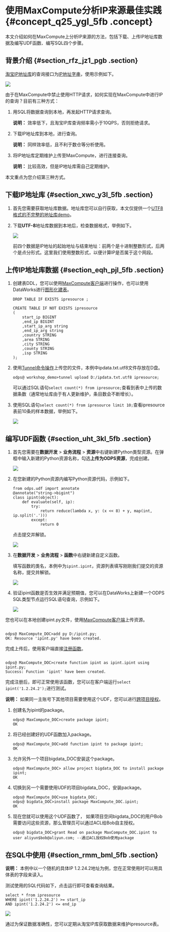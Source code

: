 # 使用MaxCompute分析IP来源最佳实践 {#concept_q25_ygl_5fb .concept}

本文介绍如何在MaxCompute上分析IP来源的方法，包括下载、上传IP地址库数据及编写UDF函数、编写SQL四个步骤。

## 背景介绍 {#section_rfz_jz1_pgb .section}

[淘宝IP地址库](http://ip.taobao.com/)的查询接口为[IP地址字串](http://ip.taobao.com/service/getIpInfo.php?ip=[ip%E5%9C%B0%E5%9D%80%E5%AD%97%E4%B8%B2])，使用示例如下。

![](http://static-aliyun-doc.oss-cn-hangzhou.aliyuncs.com/assets/img/63437/155322777331905_zh-CN.png)

由于在MaxCompute中禁止使用HTTP请求，如何实现在MaxCompute中进行IP的查询？目前有三种方式：

1.  用SQL将数据查询到本地，再发起HTTP请求查询。

    **说明：** 效率低下，且淘宝IP库查询频率需小于10QPS，否则拒绝请求。

2.  下载IP地址库到本地，进行查询。

    **说明：** 同样效率低，且不利于数仓等分析使用。

3.  将IP地址库定期维护上传至MaxCompute，进行连接查询。

    **说明：** 比较高效，但是IP地址库需自己定期维护。


本文重点为您介绍第三种方式。

## 下载IP地址库 {#section_xwc_y3l_5fb .section}

1.  首先您需要获取地址库数据。地址库您可以自行获取，本文仅提供一个[UTF8格式的不完整的地址库demo](http://docs-aliyun.cn-hangzhou.oss.aliyun-inc.com/assets/attach/102762/cn_zh/1547530733280/ipdata.txt.utf8)。
2.  下载**UTF-8**地址库数据到本地后，检查数据格式，举例如下。

    ![](http://static-aliyun-doc.oss-cn-hangzhou.aliyuncs.com/assets/img/63437/155322777331907_zh-CN.png)

    前四个数据是IP地址的起始地址与结束地址：前两个是十进制整数形式，后两个是点分形式。这里我们使用整数形式，以便计算IP是否属于这个网段。


## 上传IP地址库数据 {#section_eqh_pjl_5fb .section}

1.  创建表DDL，您可以使用[MaxCompute客户端](../../../../../intl.zh-CN/工具及下载/客户端.md#)进行操作，也可以使用DataWorks进行[图形化建表](../../../../../intl.zh-CN/使用指南/数据开发/表管理.md#)。

    ```language-sql
    DROP TABLE IF EXISTS ipresource ;
    
    CREATE TABLE IF NOT EXISTS ipresource 
    (
        start_ip BIGINT
        ,end_ip BIGINT
        ,start_ip_arg string
        ,end_ip_arg string
        ,country STRING
        ,area STRING
        ,city STRING
        ,county STRING
        ,isp STRING
    );
    ```

2.  使用[Tunnel命令操作](../../../../../intl.zh-CN/用户指南/数据上传下载/Tunnel命令操作.md#)上传您的文件，本例中ipdata.txt.utf8文件存放在D盘。

    ```language-sql
    odps@ workshop_demo>tunnel upload D:/ipdata.txt.utf8 ipresource;
    ```

    可以通过SQL语句`select count(*) from ipresource;`查看到表中上传的数据条数（通常地址库由于有人更新维护，条目数会不断增长）。

3.  使用SQL语句`select count(*) from ipresource limit 10;`查看ipresource表前10条的样本数据，举例如下。

    ![](http://static-aliyun-doc.oss-cn-hangzhou.aliyuncs.com/assets/img/63437/155322777331909_zh-CN.png)


## 编写UDF函数 {#section_uht_3kl_5fb .section}

1.  首先您需要在**数据开发** \> **业务流程** \> **资源**中右键新建Python类型资源。在弹框中输入新建的Python资源名称，勾选**上传为ODPS资源**，完成创建。

    ![](http://static-aliyun-doc.oss-cn-hangzhou.aliyuncs.com/assets/img/63437/155322777331910_zh-CN.png)

2.  在您新建的Python资源内编写Python资源代码，示例如下。

    ```language-sql
    from odps.udf import annotate
    @annotate("string->bigint")
    class ipint(object):
    	def evaluate(self, ip):
    		try:
    			return reduce(lambda x, y: (x << 8) + y, map(int, ip.split('.')))
    		except:
    			return 0
    ```

    点击提交并解锁。

    ![](http://static-aliyun-doc.oss-cn-hangzhou.aliyuncs.com/assets/img/63437/155322777431911_zh-CN.png)

3.  在**数据开发** \> **业务流程** \> **函数**中右键新建自定义函数。

    填写函数的类名，本例中为`ipint.ipint`，资源列表填写刚刚我们提交的资源名称，提交并解锁。

    ![](http://static-aliyun-doc.oss-cn-hangzhou.aliyuncs.com/assets/img/63437/155322777431913_zh-CN.png)

4.  验证ipint函数是否生效并满足预期值，您可以在DataWorks上新建一个ODPS SQL类型节点运行SQL语句查询，示例如下。

    ![](http://static-aliyun-doc.oss-cn-hangzhou.aliyuncs.com/assets/img/63437/155322777431914_zh-CN.png)


您也可以在本地创建ipint.py文件，使用[MaxCompute客户端](../../../../../intl.zh-CN/工具及下载/客户端.md#)上传资源。

```language-sql

odps@ MaxCompute_DOC>add py D:/ipint.py;
OK: Resource 'ipint.py' have been created.

```

完成上传后，使用客户端直接[注册函数](../../../../../intl.zh-CN/用户指南/常用命令/函数操作.md#)。

```language-sql

odps@ MaxCompute_DOC>create function ipint as ipint.ipint using ipint.py;
Success: Function 'ipint' have been created.

```

完成注册后，即可正常使用该函数，您可以在客户端运行`select ipint('1.2.24.2');`进行测试。

**说明：** 如果同一主账号下其他项目需要使用这个UDF，您可以进行[跨项目授权](../../../../../intl.zh-CN/安全指南/安全功能详解/跨项目空间的资源分享/基于Package的跨项目空间的资源分享.md#)。

1.  创建名为ipint的package。

    ```language-sql
    odps@ MaxCompute_DOC>create package ipint;
    OK
    ```

2.  将已经创建好的UDF函数加入package。

    ```language-sql
    odps@ MaxCompute_DOC>add function ipint to package ipint;
    OK
    ```

3.  允许另外一个项目bigdata\_DOC安装这个package。

    ```language-sql
    odps@ MaxCompute_DOC> allow project bigdata_DOC to install package ipint;
    OK
    ```

4.  切换到另一个需要使用UDF的项目bigdata\_DOC，安装package。

    ```
    odps@ MaxCompute_DOC>use bigdata_DOC;
    odps@ bigdata_DOC>install package MaxCompute_DOC.ipint;
    OK
    ```

5.  现在您就可以使用这个UDF函数了， 如果项目空间bigdata\_DOC的用户Bob需要访问这些资源，那么管理员可以通过ACL给Bob自主授权。

    ```language-sql
    odps@ bigdata_DOC>grant Read on package MaxCompute_DOC.ipint to user aliyun$bob@aliyun.com; --通过ACL授权Bob使用package
    ```


## 在SQL中使用 {#section_rmm_bml_5fb .section}

**说明：** 本例中以一个随机的具体IP 1.2.24.2地址为例，您在正常使用时可以用具体表的字段来读入。

测试使用的SQL代码如下，点击运行即可查看查询结果。

```language-sql
select * from ipresource
WHERE ipint('1.2.24.2') >= start_ip
AND ipint('1.2.24.2') <= end_ip
```

![](http://static-aliyun-doc.oss-cn-hangzhou.aliyuncs.com/assets/img/63437/155322777431915_zh-CN.png)

通过为保证数据准确性，您可以定期从淘宝IP库获取数据来维护ipresource表。

